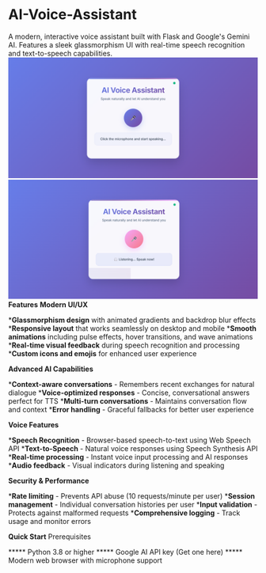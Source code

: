 # AI-Voice-Assistant
A modern, interactive voice assistant built with Flask and Google's Gemini AI. Features a sleek glassmorphism UI with real-time speech recognition and text-to-speech capabilities.
![image alt](https://github.com/TM-ARUN/AI-Voice-Assistant/blob/6ff8a38dcfa508831b30c5841c1acda8be922c46/Screenshot%20(428).png)
![image alt](https://github.com/TM-ARUN/AI-Voice-Assistant/blob/6ff8a38dcfa508831b30c5841c1acda8be922c46/Screenshot%20(429).png)
 **Features**
**Modern UI/UX**

***Glassmorphism design** 
with animated gradients and backdrop blur effects
***Responsive layout** 
that works seamlessly on desktop and mobile
***Smooth animations** 
including pulse effects, hover transitions, and wave animations
***Real-time visual feedback** 
during speech recognition and processing
***Custom icons and emojis** 
for enhanced user experience

**Advanced AI Capabilities**

***Context-aware conversations** - Remembers recent exchanges for natural dialogue
***Voice-optimized responses** - Concise, conversational answers perfect for TTS
***Multi-turn conversations** - Maintains conversation flow and context
***Error handling** - Graceful fallbacks for better user experience

**Voice Features**

***Speech Recognition** - Browser-based speech-to-text using Web Speech API
***Text-to-Speech** - Natural voice responses using Speech Synthesis API
***Real-time processing** - Instant voice input processing and AI responses
***Audio feedback** - Visual indicators during listening and speaking

**Security & Performance**

***Rate limiting** - Prevents API abuse (10 requests/minute per user)
***Session management** - Individual conversation histories per user
***Input validation** - Protects against malformed requests
***Comprehensive logging** - Track usage and monitor errors

**Quick Start**
Prerequisites

***** Python 3.8 or higher
***** Google AI API key (Get one here)
***** Modern web browser with microphone support

